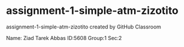 # assignment-1-simple-atm-zizotito
assignment-1-simple-atm-zizotito created by GitHub Classroom

Name: Ziad Tarek Abbas
ID:5608
Group:1 Sec:2
